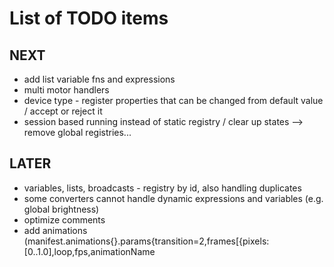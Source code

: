 # List of TODO items

## NEXT
- add list variable fns and expressions
- multi motor handlers
- device type - register properties that can be changed from default value / accept or reject it
- session based running instead of static registry / clear up states --> remove global registries...
## LATER
- variables, lists, broadcasts - registry by id, also handling duplicates
- some converters cannot handle dynamic expressions and variables (e.g. global brightness)
- optimize comments
- add animations (manifest.animations{}.params{transition=2,frames[{pixels:[0..1.0],loop,fps,animationName
